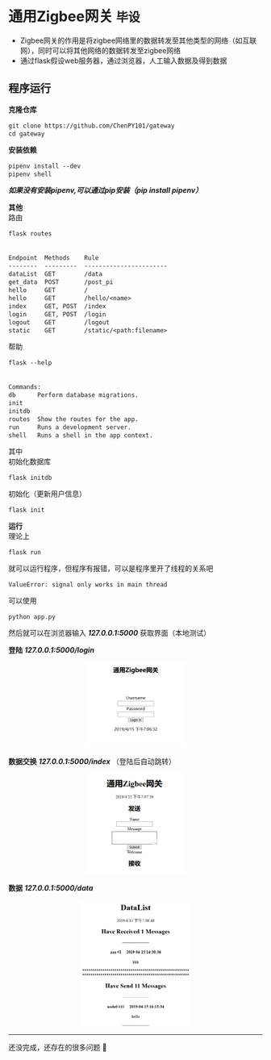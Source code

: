 # 通用Zigbee网关 `毕设`
- Zigbee网关的作用是将zigbee网络里的数据转发至其他类型的网络（如互联网），同时可以将其他网络的数据转发至zigbee网络
- 通过flask假设web服务器，通过浏览器，人工输入数据及得到数据
## 程序运行
**克隆仓库**
    
    git clone https://github.com/ChenPY101/gateway
    cd gateway
**安装依赖**

    pipenv install --dev
    pipenv shell

***如果没有安装pipenv,可以通过pip安装（pip install pipenv）***

**其他**  
路由 

    flask routes
    

    Endpoint  Methods    Rule
    --------  ---------  -----------------------
    dataList  GET        /data
    get_data  POST       /post_pi
    hello     GET        /
    hello     GET        /hello/<name>
    index     GET, POST  /index
    login     GET, POST  /login
    logout    GET        /logout
    static    GET        /static/<path:filename>
帮助

    flask --help


    Commands:
    db      Perform database migrations.
    init
    initdb
    routes  Show the routes for the app.
    run     Runs a development server.
    shell   Runs a shell in the app context.

其中  
初始化数据库

    flask initdb
初始化（更新用户信息）

    flask init

**运行**  
理论上

    flask run
就可以运行程序，但程序有报错，可以是程序里开了线程的关系吧

    ValueError: signal only works in main thread
可以使用

    python app.py
然后就可以在浏览器输入 ***127.0.0.1:5000*** 获取界面（本地测试）

**登陆** ***127.0.0.1:5000/login***
<div align=center><img width="200" height="170" src="./picture/login.jpg"/></div>

**数据交换** ***127.0.0.1:5000/index*** （登陆后自动跳转）
<div align=center><img width="200" height="200" src="./picture/index.jpg"/></div>

**数据** ***127.0.0.1:5000/data***
<div align=center><img width="225" height="250" src="./picture/data.jpg"/></div>

--- 
还没完成，还存在的很多问题 :bug:
